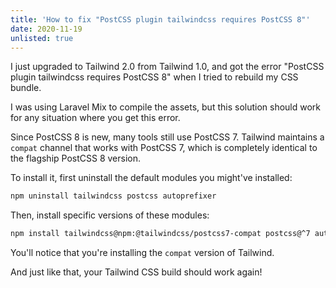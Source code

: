 ```yaml
---
title: 'How to fix "PostCSS plugin tailwindcss requires PostCSS 8"'
date: 2020-11-19
unlisted: true
---
```


I just upgraded to Tailwind 2.0 from Tailwind 1.0, and got the error "PostCSS plugin tailwindcss requires PostCSS 8" when I tried to rebuild my CSS bundle.

I was using Laravel Mix to compile the assets, but this solution should work for any situation where you get this error.

Since PostCSS 8 is new, many tools still use PostCSS 7. Tailwind maintains a `compat` channel that works with PostCSS 7, which is completely identical to the flagship PostCSS 8 version.

To install it, first uninstall the default modules you might've installed:

```bash
npm uninstall tailwindcss postcss autoprefixer
```

Then, install specific versions of these modules:

```bash
npm install tailwindcss@npm:@tailwindcss/postcss7-compat postcss@^7 autoprefixer@^9
```

You'll notice that you're installing the `compat` version of Tailwind.

And just like that, your Tailwind CSS build should work again!

